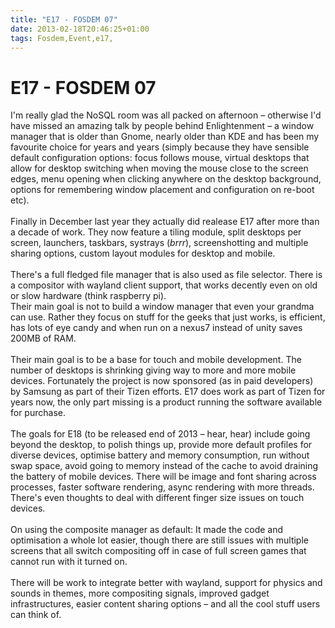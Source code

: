 ```yaml
---
title: "E17 - FOSDEM 07"
date: 2013-02-18T20:46:25+01:00
tags: Fosdem,Event,e17,
---
```


# E17 - FOSDEM 07


I'm really glad the NoSQL room was all packed on afternoon – otherwise I'd have missed an amazing talk by people behind 
Enlightenment – a window manager that is older than Gnome, nearly older than KDE and has been my favourite choice for 
years and years (simply because they have sensible default configuration options: focus follows mouse, virtual desktops 
that allow for desktop switching when moving the mouse close to the screen edges, menu opening when clicking anywhere 
on the desktop background, options for remembering window placement and configuration on re-boot etc).<br><br>Finally 
in December last year they actually did realease E17 after more than a decade of work. They now feature a tiling 
module, split desktops per screen, launchers, taskbars, systrays (*brrr*), screenshotting and multiple sharing options, 
custom layout modules for desktop and mobile.<br><br>There's a full fledged file manager that is also used as file 
selector. There is a compositor with wayland client support, that works decently even on old or slow hardware (think 
raspberry pi).<br>Their main goal is not to build a window manager that even your grandma can use. Rather they focus on 
stuff for the geeks that just works, is efficient, has lots of eye candy and when run on a nexus7 instead of unity 
saves 200MB of RAM.<br><br>Their main goal is to be a base for touch and mobile development. The number of desktops is 
shrinking giving way to more and more mobile devices. Fortunately the project is now sponsored (as in paid developers) 
by Samsung as part of their Tizen efforts. E17 does work as part of Tizen for years now, the only part missing is a 
product running the software available for purchase.<br><br>The goals for E18 (to be released end of 2013 – hear, hear) 
include going beyond the desktop, to polish things up, provide more default profiles for diverse devices, optimise 
battery and memory consumption, run without swap space, avoid going to memory instead of the cache to avoid draining 
the battery of mobile devices. There will be image and font sharing across processes, faster software rendering, async 
rendering with more threads. There's even thoughts to deal with different finger size issues on touch 
devices.<br><br>On using the composite manager as default: It made the code and optimisation a whole lot easier, though 
there are still issues with multiple screens that all switch compositing off in case of full screen games that cannot 
run with it turned on.<br><br>There will be work to integrate better with wayland, support for physics and sounds in 
themes, more compositing signals, improved gadget infrastructures, easier content sharing options – and all the cool 
stuff users can think of.
